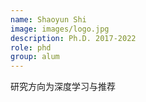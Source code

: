 ```yaml
---
name: Shaoyun Shi
image: images/logo.jpg
description: Ph.D. 2017-2022 
role: phd 
group: alum
--- 
```


研究方向为深度学习与推荐